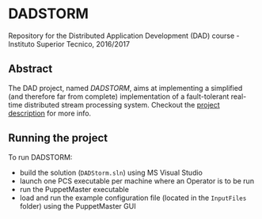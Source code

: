 # DADSTORM

Repository for the Distributed Application Development (DAD) course - Instituto Superior Tecnico, 2016/2017

## Abstract

The DAD project, named  *DADSTORM*, aims at implementing a simplified (and therefore far from complete) implementation of a fault-tolerant real-time distributed stream processing system.
Checkout the [project description](DAD-project-description.pdf) for more info.


## Running the project

To run DADSTORM:
- build the solution (`DADStorm.sln`) using MS Visual Studio
- launch one PCS executable per machine where an Operator is to be run
- run the PuppetMaster executable
- load and run the example configuration file (located in the `InputFiles` folder) using the PuppetMaster GUI
